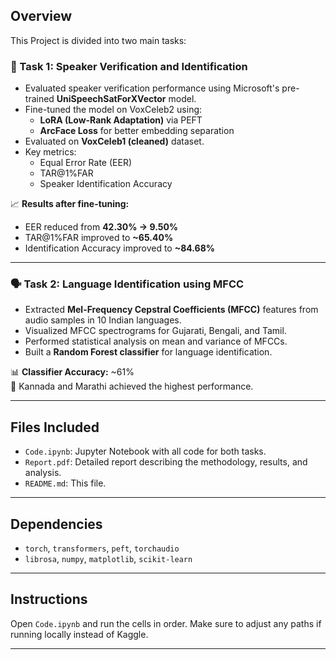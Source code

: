 ## Overview

This Project is divided into two main tasks:

### 🧠 Task 1: Speaker Verification and Identification
- Evaluated speaker verification performance using Microsoft's pre-trained **UniSpeechSatForXVector** model.
- Fine-tuned the model on VoxCeleb2 using:
  - **LoRA (Low-Rank Adaptation)** via PEFT
  - **ArcFace Loss** for better embedding separation
- Evaluated on **VoxCeleb1 (cleaned)** dataset.
- Key metrics:
  - Equal Error Rate (EER)
  - TAR@1%FAR
  - Speaker Identification Accuracy

📈 **Results after fine-tuning:**
- EER reduced from **42.30% → 9.50%**
- TAR@1%FAR improved to **~65.40%**
- Identification Accuracy improved to **~84.68%**

---

### 🗣️ Task 2: Language Identification using MFCC
- Extracted **Mel-Frequency Cepstral Coefficients (MFCC)** features from audio samples in 10 Indian languages.
- Visualized MFCC spectrograms for Gujarati, Bengali, and Tamil.
- Performed statistical analysis on mean and variance of MFCCs.
- Built a **Random Forest classifier** for language identification.

📊 **Classifier Accuracy:** ~61%  
📌 Kannada and Marathi achieved the highest performance.

---

## Files Included
- `Code.ipynb`: Jupyter Notebook with all code for both tasks.
- `Report.pdf`: Detailed report describing the methodology, results, and analysis.
- `README.md`: This file.

---

## Dependencies
- `torch`, `transformers`, `peft`, `torchaudio`
- `librosa`, `numpy`, `matplotlib`, `scikit-learn`

---

## Instructions
Open `Code.ipynb` and run the cells in order. Make sure to adjust any paths if running locally instead of Kaggle.

---
